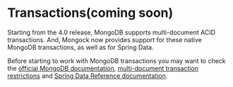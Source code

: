 # Transactions\(coming soon\)

Starting from the 4.0 release, MongoDB supports multi-document ACID transactions. And, Mongock now provides support for these native MongoDB transactions, as well as for Spring Data.

Before starting to work with MongoDB transactions you may want to check the [official MongoDB documentation](https://docs.mongodb.com/manual/core/transactions/), [multi-document  transaction restrictions](https://docs.mongodb.com/manual/reference/limits/#Multi-document-Transactions) and [Spring Data Reference documentation](https://docs.spring.io/spring-data/mongodb/docs/current/reference/html/#mongo.transactions).

  
  


